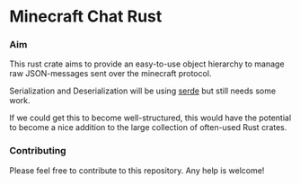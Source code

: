 # Minecraft Chat Rust

### Aim
This rust crate aims to provide an easy-to-use object hierarchy
to manage raw JSON-messages sent over the minecraft protocol.

Serialization and Deserialization will be using [serde](https://serde.rs)
but still needs some work.

If we could get this to become well-structured, this would have the potential
to become a nice addition to the large collection of often-used Rust crates.

### Contributing
Please feel free to contribute to this repository. Any help is welcome!